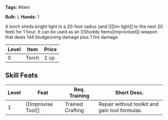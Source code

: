 **Tags:** #item

**Bulk:** L
**Hands:** 1

A torch sheds bright light in a 20-foot radius (and [[Dim light]] to the next 20 feet) for 1 hour. 
It can be used as an [[Shoddy Items|Improvised]] weapon that deals 1d4 bludgeoning damage plus 1 fire damage.

| **Level** | **Item** | **Price** |
| --------- | -------- | --------- |
| 0         | Torch    | 1 cp      |

## Skill Feats

| Level | Feat               | Req. Training    | Short Desc.                                    |
| ----- | ------------------ | ---------------- | ---------------------------------------------- |
| 1     | [[Improvise Tool]] | Trained Crafting | Repair without toolkit and gain tool formulas. |
